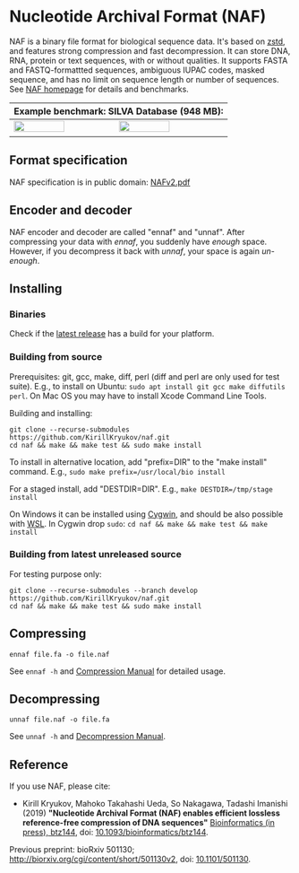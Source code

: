 # Nucleotide Archival Format (NAF)

NAF is a binary file format for biological sequence data.
It's based on [zstd](http://www.zstd.net/), and features strong compression and fast decompression.
It can store DNA, RNA, protein or text sequences, with or without qualities.
It supports FASTA and FASTQ-formattted sequences, ambiguous IUPAC codes, masked sequence,
and has no limit on sequence length or number of sequences.
See [NAF homepage](http://kirill-kryukov.com/study/naf/) for details and benchmarks.

| Example benchmark: SILVA Database (948 MB): |
|---------------------------------------------|
| <img src="http://kirill-kryukov.com/study/naf/images/SILVA-ratio-vs-cd-speed-lin.svg" width="49%" height="49%"> <img src="http://kirill-kryukov.com/study/naf/images/SILVA-ratio-vs-d-speed-lin.svg" width="49%" height="49%"> |


## Format specification

NAF specification is in public domain: [NAFv2.pdf](NAFv2.pdf)

## Encoder and decoder

NAF encoder and decoder are called "ennaf" and "unnaf".
After compressing your data with _ennaf_, you suddenly have _enough_ space.
However, if you decompress it back with _unnaf_, your space is again _un-enough_.

## Installing

### Binaries

Check if the [latest release](https://github.com/KirillKryukov/naf/releases) has a build for your platform.

### Building from source

Prerequisites: git, gcc, make, diff, perl (diff and perl are only used for test suite).
E.g., to install on Ubuntu: `sudo apt install git gcc make diffutils perl`.
On Mac OS you may have to install Xcode Command Line Tools.

Building and installing:

```
git clone --recurse-submodules https://github.com/KirillKryukov/naf.git
cd naf && make && make test && sudo make install
```

To install in alternative location, add "prefix=DIR" to the "make install" command. E.g., `sudo make prefix=/usr/local/bio install`

For a staged install, add "DESTDIR=DIR". E.g., `make DESTDIR=/tmp/stage install`

On Windows it can be installed using [Cygwin](https://www.cygwin.com/),
and should be also possible with [WSL](https://docs.microsoft.com/en-us/windows/wsl/install-win10).
In Cygwin drop `sudo`: `cd naf && make && make test && make install`

### Building from latest unreleased source

For testing purpose only:
```
git clone --recurse-submodules --branch develop https://github.com/KirillKryukov/naf.git
cd naf && make && make test && sudo make install
```

## Compressing

`ennaf file.fa -o file.naf`

See `ennaf -h` and [Compression Manual](Compress.md) for detailed usage.

## Decompressing

`unnaf file.naf -o file.fa`

See `unnaf -h` and [Decompression Manual](Decompress.md).

## Reference

If you use NAF, please cite:

 * Kirill Kryukov, Mahoko Takahashi Ueda, So Nakagawa, Tadashi Imanishi (2019)
**"Nucleotide Archival Format (NAF) enables efficient lossless reference-free compression of DNA sequences"**
[Bioinformatics (in press), btz144](https://academic.oup.com/bioinformatics/advance-article/doi/10.1093/bioinformatics/btz144/5364265),
doi: [10.1093/bioinformatics/btz144](https://doi.org/10.1093/bioinformatics/btz144).

Previous preprint: bioRxiv 501130; http://biorxiv.org/cgi/content/short/501130v2, doi: [10.1101/501130](https://doi.org/10.1101/501130).

